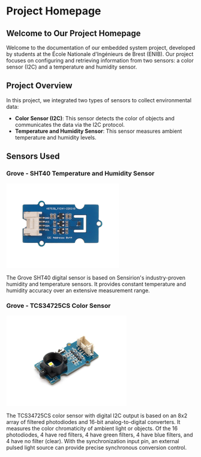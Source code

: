 # Project Homepage

## Welcome to Our Project Homepage

Welcome to the documentation of our embedded system project, developed by students at the École Nationale d'Ingénieurs de Brest (ENIB). Our project focuses on configuring and retrieving information from two sensors: a color sensor (I2C) and a temperature and humidity sensor.

## Project Overview

In this project, we integrated two types of sensors to collect environmental data:

- **Color Sensor (I2C)**: This sensor detects the color of objects and communicates the data via the I2C protocol.
- **Temperature and Humidity Sensor**: This sensor measures ambient temperature and humidity levels.

## Sensors Used

### Grove - SHT40 Temperature and Humidity Sensor

<img src="images/grove_sht40.jpeg" alt="Grove SHT40" width="300">

The Grove SHT40 digital sensor is based on Sensirion's industry-proven humidity and temperature sensors. It provides constant temperature and humidity accuracy over an extensive measurement range.

### Grove - TCS34725CS Color Sensor

<img src="images/tcs3414cs.jpg" alt="TCS3414CS Color Sensor" width="320">

The TCS34725CS color sensor with digital I2C output is based on an 8x2 array of filtered photodiodes and 16-bit analog-to-digital converters. It measures the color chromaticity of ambient light or objects. Of the 16 photodiodes, 4 have red filters, 4 have green filters, 4 have blue filters, and 4 have no filter (clear). With the synchronization input pin, an external pulsed light source can provide precise synchronous conversion control.

